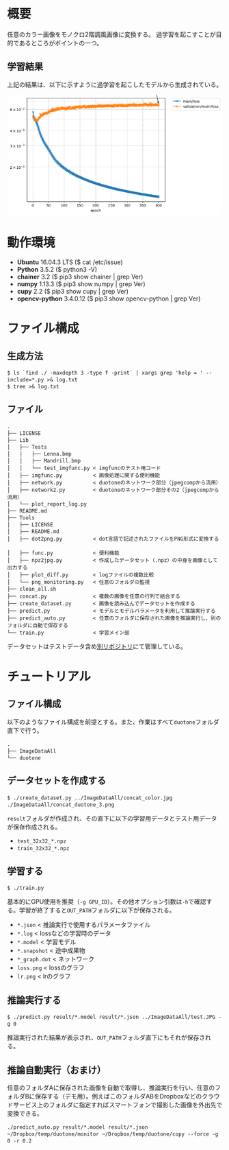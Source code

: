 # 概要

任意のカラー画像をモノクロ2階調風画像に変換する。
過学習を起こすことが目的であるところがポイントの一つ。

## 学習結果

<!--
<img src="" width="640px">

<img src="" width="640px">y
-->

上記の結果は、以下に示すように過学習を起こしたモデルから生成されている。

<img src="https://github.com/ka10ryu1/duotone/blob/image/loss.png" width="640px">

# 動作環境

- **Ubuntu** 16.04.3 LTS ($ cat /etc/issue)
- **Python** 3.5.2 ($ python3 -V)
- **chainer** 3.2 ($ pip3 show chainer | grep Ver)
- **numpy** 1.13.3 ($ pip3 show numpy | grep Ver)
- **cupy** 2.2 ($ pip3 show cupy | grep Ver)
- **opencv-python** 3.4.0.12 ($ pip3 show opencv-python | grep Ver)

# ファイル構成

## 生成方法

```console
$ ls `find ./ -maxdepth 3 -type f -print` | xargs grep 'help = ' --include=*.py >& log.txt
$ tree >& log.txt
```

## ファイル






```console
.
├── LICENSE
├── Lib
│   ├── Tests
│   │   ├── Lenna.bmp
│   │   ├── Mandrill.bmp
│   │   └── test_imgfunc.py < imgfuncのテスト用コード
│   ├── imgfunc.py          < 画像処理に関する便利機能
│   ├── network.py          < duotoneのネットワーク部分（jpegcompから流用）
│   ├── network2.py         < duotoneのネットワーク部分その2（jpegcompから流用）
│   └── plot_report_log.py
├── README.md
├── Tools
│   ├── LICENSE
│   ├── README.md
│   ├── dot2png.py          < dot言語で記述されたファイルをPNG形式に変換する

│   ├── func.py             < 便利機能
│   ├── npz2jpg.py          < 作成したデータセット（.npz）の中身を画像として出力する
│   ├── plot_diff.py        < logファイルの複数比較
│   └── png_monitoring.py   < 任意のフォルダの監視
├── clean_all.sh
├── concat.py               < 複数の画像を任意の行列で結合する
├── create_dataset.py       < 画像を読み込んでデータセットを作成する
├── predict.py              < モデルとモデルパラメータを利用して推論実行する
├── predict_auto.py         < 任意のフォルダに保存された画像を推論実行し、別のフォルダに自動で保存する
└── train.py                < 学習メイン部
```

データセットはテストデータ含め[別リポジトリ](https://github.com/ka10ryu1/FontDataAll)にて管理している。

# チュートリアル

## ファイル構成

以下のようなファイル構成を前提とする。また、作業はすべて`duotone`フォルダ直下で行う。

```console
.
├── ImageDataAll
└── duotone
```


## データセットを作成する

```console
$ ./create_dataset.py ../ImageDataAll/concat_color.jpg ./ImageDataAll/concat_duotone_3.png
```

`result`フォルダが作成され、その直下に以下の学習用データとテスト用データが保存作成される。

- `test_32x32_*.npz`
- `train_32x32_*.npz`

## 学習する

```console
$ ./train.py
```

基本的にGPU使用を推奨（`-g GPU_ID`）。その他オプション引数は`-h`で確認する。学習が終了すると`OUT_PATH`フォルダに以下が保存される。

- `*.json`      < 推論実行で使用するパラメータファイル
- `*.log`       < lossなどの学習時のデータ
- `*.model`     < 学習モデル
- `*.snapshot`  < 途中成果物
- `*_graph.dot` < ネットワーク
- `loss.png`    < lossのグラフ
- `lr.png`      < lrのグラフ

## 推論実行する

```console
$ ./predict.py result/*.model result/*.json ../ImageDataAll/test.JPG -g 0
```

推論実行された結果が表示され、`OUT_PATH`フォルダ直下にもそれが保存される。

## 推論自動実行（おまけ）

任意のフォルダAに保存された画像を自動で取得し、推論実行を行い、任意のフォルダBに保存する（デモ用）。例えばこのフォルダABをDropboxなどのクラウドサービス上のフォルダに指定すればスマートフォンで撮影した画像を外出先で変換できる。

```console
./predict_auto.py result/*.model result/*.json ~/Dropbox/temp/duotone/monitor ~/Dropbox/temp/duotone/copy --force -g 0 -r 0.2
```

